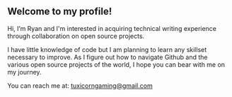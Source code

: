 ## Welcome to my profile!

Hi, I’m Ryan and I'm interested in acquiring technical writing experience through collaboration on open source projects.

I have little knowledge of code but I am planning to learn any skillset necessary to improve. As I figure out how to navigate Github and the various open source projects of the world, I hope you can bear with me on my journey.

You can reach me at: tuxicorngaming@gmail.com
